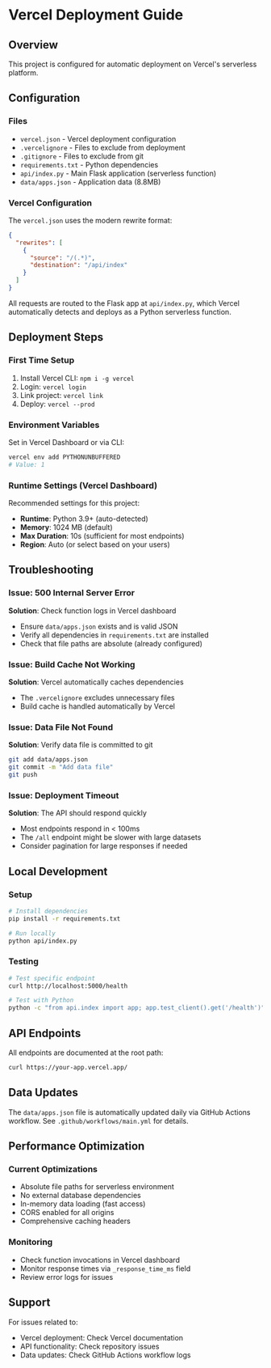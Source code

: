 # Vercel Deployment Guide

## Overview
This project is configured for automatic deployment on Vercel's serverless platform.

## Configuration

### Files
- `vercel.json` - Vercel deployment configuration
- `.vercelignore` - Files to exclude from deployment
- `.gitignore` - Files to exclude from git
- `requirements.txt` - Python dependencies
- `api/index.py` - Main Flask application (serverless function)
- `data/apps.json` - Application data (8.8MB)

### Vercel Configuration
The `vercel.json` uses the modern rewrite format:
```json
{
  "rewrites": [
    {
      "source": "/(.*)",
      "destination": "/api/index"
    }
  ]
}
```

All requests are routed to the Flask app at `api/index.py`, which Vercel automatically detects and deploys as a Python serverless function.

## Deployment Steps

### First Time Setup
1. Install Vercel CLI: `npm i -g vercel`
2. Login: `vercel login`
3. Link project: `vercel link`
4. Deploy: `vercel --prod`

### Environment Variables
Set in Vercel Dashboard or via CLI:
```bash
vercel env add PYTHONUNBUFFERED
# Value: 1
```

### Runtime Settings (Vercel Dashboard)
Recommended settings for this project:
- **Runtime**: Python 3.9+ (auto-detected)
- **Memory**: 1024 MB (default)
- **Max Duration**: 10s (sufficient for most endpoints)
- **Region**: Auto (or select based on your users)

## Troubleshooting

### Issue: 500 Internal Server Error
**Solution**: Check function logs in Vercel dashboard
- Ensure `data/apps.json` exists and is valid JSON
- Verify all dependencies in `requirements.txt` are installed
- Check that file paths are absolute (already configured)

### Issue: Build Cache Not Working
**Solution**: Vercel automatically caches dependencies
- The `.vercelignore` excludes unnecessary files
- Build cache is handled automatically by Vercel

### Issue: Data File Not Found
**Solution**: Verify data file is committed to git
```bash
git add data/apps.json
git commit -m "Add data file"
git push
```

### Issue: Deployment Timeout
**Solution**: The API should respond quickly
- Most endpoints respond in < 100ms
- The `/all` endpoint might be slower with large datasets
- Consider pagination for large responses if needed

## Local Development

### Setup
```bash
# Install dependencies
pip install -r requirements.txt

# Run locally
python api/index.py
```

### Testing
```bash
# Test specific endpoint
curl http://localhost:5000/health

# Test with Python
python -c "from api.index import app; app.test_client().get('/health')"
```

## API Endpoints
All endpoints are documented at the root path:
```bash
curl https://your-app.vercel.app/
```

## Data Updates
The `data/apps.json` file is automatically updated daily via GitHub Actions workflow.
See `.github/workflows/main.yml` for details.

## Performance Optimization

### Current Optimizations
- Absolute file paths for serverless environment
- No external database dependencies
- In-memory data loading (fast access)
- CORS enabled for all origins
- Comprehensive caching headers

### Monitoring
- Check function invocations in Vercel dashboard
- Monitor response times via `_response_time_ms` field
- Review error logs for issues

## Support
For issues related to:
- Vercel deployment: Check Vercel documentation
- API functionality: Check repository issues
- Data updates: Check GitHub Actions workflow logs
